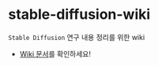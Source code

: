 # stable-diffusion-wiki
`Stable Diffusion` 연구 내용 정리를 위한 wiki

- [Wiki 문서](https://github.com/geleego/stable-diffusion-wiki/wiki)를 확인하세요!
